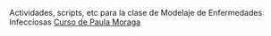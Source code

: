 Actividades, scripts, etc para la clase de Modelaje de Enfermedades Infecciosas
[Curso de Paula Moraga](https://www.paulamoraga.com/presentation-course/#/)

